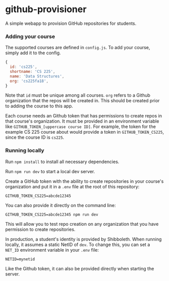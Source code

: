 # github-provisioner

A simple webapp to provision GitHub repositories for students.

### Adding your course

The supported courses are defined in `config.js`. To add your course, simply
add it to the config.

```js
{
  id: 'cs225',
  shortname: 'CS 225',
  name: 'Data Structures',
  org: 'cs225fa18',
}
```

Note that `id` must be unique among all courses. `org` refers to a Github
organization that the repos will be created in. This should be created prior
to adding the course to this app.

Each course needs an Github token that has permissions to create repos in that
course's organization. It must be provided in an environment variable like
`GITHUB_TOKEN_[uppercase course ID]`. For example, the token for the example
CS 225 course about would provide a token in `GITHUB_TOKEN_CS225`, since the
course ID is `cs225`.

### Running locally

Run `npm install` to install all necessary dependencies.

Run `npm run dev` to start a local dev server.

Create a GitHub token with the ability to create repositories in your course's
organization and put it in a `.env` file at the root of this repository:

```
GITHUB_TOKEN_CS225=abcde12345
```

You can also provide it directly on the command line:

```
GITHUB_TOKEN_CS225=abcde12345 npm run dev
```

This will allow you to test repo creation on any organization that you have
permission to create repositories.

In production, a student's identity is provided by Shibboleth. When running
locally, it assumes a static NetID of `dev`. To change this, you can set a
`NET_ID` environment variable in your `.env` file:

```
NETID=mynetid
```

Like the Github token, it can also be provided directly when starting the server.

